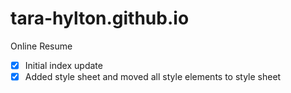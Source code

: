 # tara-hylton.github.io
Online Resume
- [x] Initial index update
- [x] Added style sheet and moved all style elements to style sheet